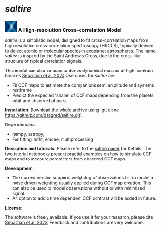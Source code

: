 # *saltire* 



### <img src="saltire_icon.jpg"  width="40" height="35"> A High-resolution Cross-correlation Model

*saltire* is a simplistic model, designed to fit cross-correlation maps from high resolution cross-correlation spectroscopy (HRCCS), typically derived to detect atomic or molecular species in exoplanet atmospheres. The name *saltire* is inspired by the Saint Andrew's Cross, due to the cross-like structure of typical correlation signals.

This model can also be used to derive dynamical masses of high-contrast binaries [Sebastian et al. 2024](https://ui.adsabs.harvard.edu/abs/2024arXiv240206449S/abstract)
Use cases for *saltire* are:

- Fit CCF maps to estimate the companions semi amplitude and systems restframe.
- Predict the expected 'shape' of CCF maps depending from the planets orbit and observed phases.

**Installation**:
Download the whole archive using 'git clone https://github.com/dsagred/saltire.git'.

Dependencies:
- numpy, astropy, 
- For fitting: lmfit, emcee, multiprocessing

**Desciption and tutorials**:
Please refer to the [saltire paper](https://ui.adsabs.harvard.edu/abs/2024MNRAS.527.10921/abstract) for Details. The two tutorial notebooks present practial examples on how to simulate CCF maps and to measure parameters from observed CCF maps. 

**Development**:
- The current version supports weighting of observations i.e. to model a noise driven weighting usually applied during CCF map creation. This can also be used to model observations without or with minimised signal. 
- An option to add a time dependent CCF contrast will be added in future.

**License**:

The software is freely available. If you use it for your research, please cite [Sebastian et al. 2023](https://ui.adsabs.harvard.edu/abs/2024MNRAS.527.10921/abstract). Feedback and contributions are very welcome.
